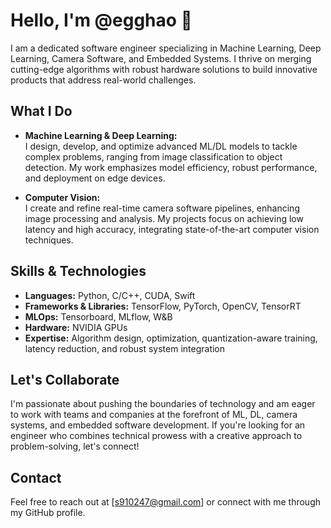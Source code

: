 # Hello, I'm @egghao 👋

I am a dedicated software engineer specializing in Machine Learning, Deep Learning, Camera Software, and Embedded Systems. I thrive on merging cutting-edge algorithms with robust hardware solutions to build innovative products that address real-world challenges.

## What I Do
- **Machine Learning & Deep Learning:**  
  I design, develop, and optimize advanced ML/DL models to tackle complex problems, ranging from image classification to object detection. My work emphasizes model efficiency, robust performance, and deployment on edge devices.

- **Computer Vision:**  
  I create and refine real-time camera software pipelines, enhancing image processing and analysis. My projects focus on achieving low latency and high accuracy, integrating state-of-the-art computer vision techniques.

## Skills & Technologies
- **Languages:** Python, C/C++, CUDA, Swift
- **Frameworks & Libraries:** TensorFlow, PyTorch, OpenCV, TensorRT
- **MLOps:** Tensorboard, MLflow, W&B
- **Hardware:** NVIDIA GPUs
- **Expertise:** Algorithm design, optimization, quantization-aware training, latency reduction, and robust system integration

## Let's Collaborate
I'm passionate about pushing the boundaries of technology and am eager to work with teams and companies at the forefront of ML, DL, camera systems, and embedded software development. If you're looking for an engineer who combines technical prowess with a creative approach to problem-solving, let's connect!

## Contact
Feel free to reach out at [s910247@gmail.com] or connect with me through my GitHub profile.
